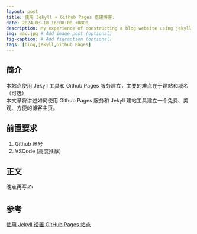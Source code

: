 ```yaml
---
layout: post
title: 使用 Jekyll + Github Pages 搭建博客.
date: 2024-03-18 16:00:00 +0800
description: My experience of constructing a blog website using jekyll + Github Pages # Add post description (optional)
img: mac.jpg # Add image post (optional)
fig-caption: # Add figcaption (optional)
tags: [blog,jekyll,Github Pages]
---
```

## 简介

本站点使用 Jekyll 工具和 Github Pages 服务建立，主要的难点在于建站和域名（可选）  
本文章将讲述如何使用 Github Pages 服务和 Jekyll 建站工具建立一个免费、美观、方便的博客主页。  


## 前置要求
1. Github 账号
2. VSCode (高度推荐)

## 正文
晚点再写✍️

## 参考
[使用 Jekyll 设置 GitHub Pages 站点](https://docs.github.com/zh/pages/setting-up-a-github-pages-site-with-jekyll)  

